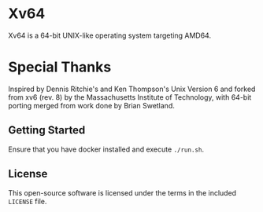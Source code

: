 # Xv64

Xv64 is a 64-bit UNIX-like operating system targeting AMD64.

# Special Thanks

Inspired by Dennis Ritchie's and Ken Thompson's Unix Version 6 and forked from
xv6 (rev. 8) by the Massachusetts Institute of Technology, with 64-bit porting
merged from work done by Brian Swetland.

## Getting Started

Ensure that you have docker installed and execute `./run.sh`.

## License

This open-source software is licensed under the terms in the included `LICENSE` file.
